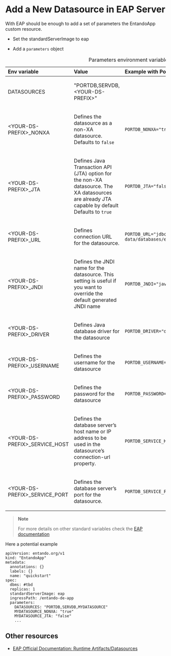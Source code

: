 # Add a New Datasource in EAP Server

With EAP should be enough to add a set of parameters the EntandoApp
custom resource.

-   Set the standardServerImage to eap

-   Add a `parameters` object

<table>
<caption>Parameters environment variables reference</caption>
<colgroup>
<col width="33%" />
<col width="33%" />
<col width="33%" />
</colgroup>
<thead>
<tr class="header">
<th align="left">Env variable</th>
<th align="left">Value</th>
<th align="left">Example with PortDB</th>
</tr>
</thead>
<tbody>
<tr class="odd">
<td align="left"><p>DATASOURCES</p></td>
<td align="left"><p>&quot;PORTDB,SERVDB, &lt;YOUR-DS-PREFIX&gt;&quot;</p></td>
<td align="left"></td>
</tr>
<tr class="even">
<td align="left"><p>&lt;YOUR-DS-PREFIX&gt;_NONXA</p></td>
<td align="left"><p>Defines the datasource as a non-XA datasource. Defaults to <code>false</code></p></td>
<td align="left"><p><code>PORTDB_NONXA=&quot;true&quot;</code></p></td>
</tr>
<tr class="odd">
<td align="left"><p>&lt;YOUR-DS-PREFIX&gt;_JTA</p></td>
<td align="left"><p>Defines Java Transaction API (JTA) option for the non-XA datasource. The XA datasources are already JTA capable by default Defaults to <code>true</code></p></td>
<td align="left"><p><code>PORTDB_JTA=&quot;false&quot;</code></p></td>
</tr>
<tr class="even">
<td align="left"><p>&lt;YOUR-DS-PREFIX&gt;_URL</p></td>
<td align="left"><p>Defines connection URL for the datasource.</p></td>
<td align="left"><p><code>PORTDB_URL=&quot;jdbc:derby:/entando-data/databases/entandoPort;create=true&quot;</code></p></td>
</tr>
<tr class="odd">
<td align="left"><p>&lt;YOUR-DS-PREFIX&gt;_JNDI</p></td>
<td align="left"><p>Defines the JNDI name for the datasource. This setting is useful if you want to override the default generated JNDI name</p></td>
<td align="left"><p><code>PORTDB_JNDI=&quot;java:jboss/datasources/entandoPortDataSource&quot;</code></p></td>
</tr>
<tr class="even">
<td align="left"><p>&lt;YOUR-DS-PREFIX&gt;_DRIVER</p></td>
<td align="left"><p>Defines Java database driver for the datasource</p></td>
<td align="left"><p><code>PORTDB_DRIVER=&quot;derby&quot;</code></p></td>
</tr>
<tr class="odd">
<td align="left"><p>&lt;YOUR-DS-PREFIX&gt;_USERNAME</p></td>
<td align="left"><p>Defines the username for the datasource</p></td>
<td align="left"><p><code>PORTDB_USERNAME=&quot;agile&quot;</code></p></td>
</tr>
<tr class="even">
<td align="left"><p>&lt;YOUR-DS-PREFIX&gt;_PASSWORD</p></td>
<td align="left"><p>Defines the password for the datasource</p></td>
<td align="left"><p><code>PORTDB_PASSWORD=&quot;agile&quot;</code></p></td>
</tr>
<tr class="odd">
<td align="left"><p>&lt;YOUR-DS-PREFIX&gt;_SERVICE_HOST</p></td>
<td align="left"><p>Defines the database server’s host name or IP address to be used in the datasource’s connection-url property.</p></td>
<td align="left"><p><code>PORTDB_SERVICE_HOST=&quot;dummy&quot;</code></p></td>
</tr>
<tr class="even">
<td align="left"><p>&lt;YOUR-DS-PREFIX&gt;_SERVICE_PORT</p></td>
<td align="left"><p>Defines the database server’s port for the datasource.</p></td>
<td align="left"><p><code>PORTDB_SERVICE_PORT=&quot;1527&quot;</code></p></td>
</tr>
</tbody>
</table>

> **Note**
>
> For more details on other standard variables check the [EAP
> documentation](https://access.redhat.com/documentation/en-us/red_hat_jboss_enterprise_application_platform/7.1/html/red_hat_jboss_enterprise_application_platform_for_openshift/reference_information#db_service_prefix_mapping)

Here a potential example

    apiVersion: entando.org/v1
    kind: "EntandoApp"
    metadata:
      annotations: {}
      labels: {}
      name: "quickstart"
    spec:
      dbms: #tbd
      replicas: 1
      standardServerImage: eap
      ingressPath: /entando-de-app
      parameters:
        DATASOURCES: "PORTDB,SERVDB,MYDATASOURCE"
        MYDATASOURCE_NONXA: "true"
        MYDATASOURCE_JTA: "false"
        ...

## Other resources

-   [EAP Official Documentation: Runtime
    Artifacts/Datasources](https://access.redhat.com/documentation/en-us/red_hat_jboss_enterprise_application_platform/7.1/html/red_hat_jboss_enterprise_application_platform_for_openshift/configuring_eap_openshift_image#Runtime-Artifacts)


